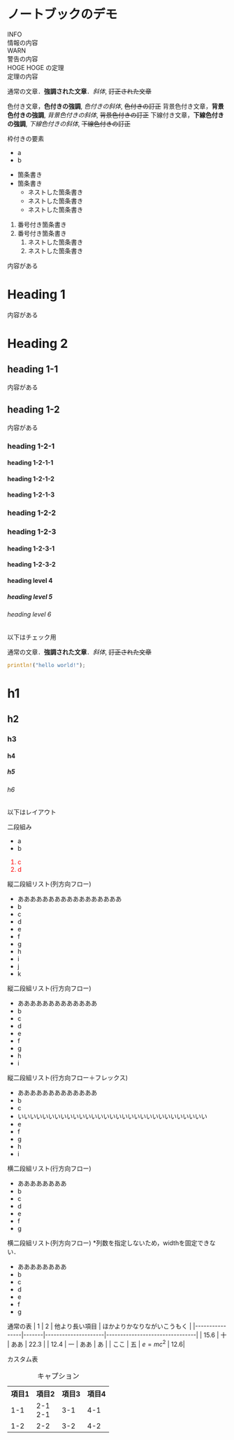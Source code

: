 # ノートブックのデモ

<div class="info" style="--caption-font-size: 1em;">
  <div class="caption">INFO</div>
  情報の内容
</div>

<div class="warn">
  <div class="caption">WARN</div>
  警告の内容
</div>

<div class="theorem">
  <div class="caption">HOGE HOGE の定理</div>
  定理の内容
</div>

通常の文章．**強調された文章**．*斜体*, ~~訂正された文章~~

<span class="blue font-large">
色付き文章，<strong>色付きの強調</strong>, <em>色付きの斜体</em>, <del>色付きの訂正</del>
</span>

<span class="bg-red">
背景色付き文章，<strong>背景色付きの強調</strong>, <em>背景色付きの斜体</em>, <del>背景色付きの訂正</del>
</span>

<span class="under-line text-decoration-red" style="text-decoration-style: dotted;">
下線付き文章，<strong>下線色付きの強調</strong>, <em>下線色付きの斜体</em>, <del>下線色付きの訂正</del>
</span>

<div class="border-yellow" style="border-radius: 10px;">

枠付きの要素

- a
- b

</div>

- 箇条書き
- 箇条書き
  - ネストした箇条書き
  - ネストした箇条書き
  - <span class="font-large">ネストした箇条書き</span>

1. 番号付き箇条書き
1. 番号付き箇条書き
    1. ネストした箇条書き
    1. ネストした箇条書き

内容がある

# Heading 1

内容がある

# Heading 2

## heading 1-1

内容がある

## heading 1-2

内容がある

### heading 1-2-1

#### heading 1-2-1-1

#### heading 1-2-1-2

#### heading 1-2-1-3

### heading 1-2-2

### heading 1-2-3

#### heading 1-2-3-1

#### heading 1-2-3-2

#### heading level 4

##### heading level 5

###### heading level 6

以下はチェック用

<div class="check">
  
  通常の文章．**強調された文章**．*斜体*, ~~訂正された文章~~

```rust
println!("hello world!");
```

# h1

## h2

### h3

#### h4

##### h5

###### h6

</div>

以下はレイアウト

二段組み
<div class="layout-col-2" style="--left-width: 30%;">
<div>

- a
- b

</div>
<div style="color: red;">

1. c
1. d

</div>
</div>

<div>
縦二段組リスト(列方向フロー)
</div>
<div class="list-col-3-col border" style="--row-number: 4;">

- あああああああああああああああああ
- b
- c
- d
- e
- f
- g
- h
- i
- j
- k

</div>

<div>
縦二段組リスト(行方向フロー)
</div>
<div class="list-col-3-row border">

<ul>
  <li style="grid-column: 1 / 3">あああああああああああああ</li>
  <li>b</li>
  <li>c</li>
  <li>d</li>
  <li>e</li>
  <li>f</li>
  <li>g</li>
  <li>h</li>
  <li>i</li>
</ul>

</div>

<div>
縦二段組リスト(行方向フロー＋フレックス)
</div>
<div class="list-col-3-row-flex border">

<ul>
  <li style="--account-number:2;">あああああああああああああ</li>
  <li>b</li>
  <li>c</li>
  <li style="--account-number:3;order:1;">いいいいいいいいいいいいいいいいいいいいいいいいいいいいいいい</li>
  <li>e</li>
  <li>f</li>
  <li>g</li>
  <li>h</li>
  <li>i</li>
</ul>

</div>

<div>
横二段組リスト(行方向フロー)
</div>
<div class="list-row-2-row border" style="--column-number: 4;">

- ああああああああ
- b
- c
- d
- e
- f
- g

</div>

<div>
横二段組リスト(列方向フロー) *列数を指定しないため，widthを固定できない．
</div>
<div class="list-row-2-col border" >

- ああああああああ
- b
- c
- d
- e
- f
- g

</div>

通常の表
| 1          | 2 | 他より長い項目 | ほかよりかなりながいこうもく |
|----------------|-------|---------------------|--------------------------------|
| 15.6           | 十    | ああ          | 22.3                           |
| 12.4           | 一    | ああ             |     あ    |
| ここ | 五    | $e = mc^2$ | 12.6|

<div>カスタム表</div>
<table class="table-orange table-col-4 text-align-right font-small">
  <caption class="font-xlarge">キャプション</caption>
  <tr>
    <th class="font-large">項目1</th>
    <th class="font-large">項目2</th>
    <th class="font-large">項目3</th>
    <th class="font-large">項目4</th>
  </tr>
  <tr>
    <td>1-1</td>
    <td><div>2-1</div><div>2-1</div></td>
    <td>3-1</td>
    <td>4-1</td>
  </tr>
  <tr>
    <td>1-2</td>
    <td>2-2</td>
    <td>3-2</td>
    <td>4-2</td>
  </tr>
</table>
